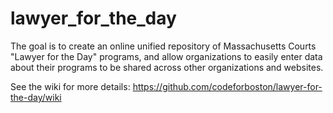 # lawyer_for_the_day

The goal is to create an online unified repository of Massachusetts Courts "Lawyer for the Day" programs, and allow organizations to easily enter data about their programs to be shared across other organizations and websites.

See the wiki for more details: https://github.com/codeforboston/lawyer-for-the-day/wiki
